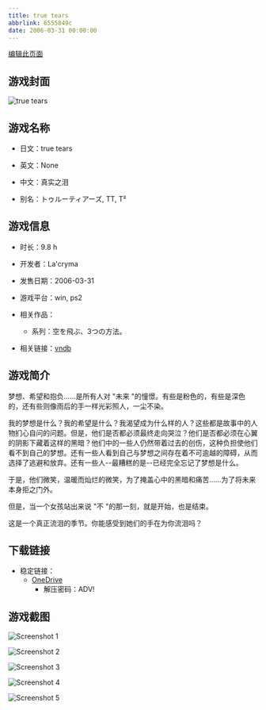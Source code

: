 ```yaml
---
title: true tears
abbrlink: 6555849c
date: 2006-03-31 00:00:00
---
```

[编辑此页面](https://github.com/ACG-3/ADV3-source/blob/main/source/_posts/games/true%20tears.md)

## 游戏封面

![true tears](https://pan.timero.xyz/d/onedrive/img_lib_001/true%20tears_cover.avif)


## 游戏名称

- 日文：true tears
- 英文：None
- 中文：真实之泪

- 别名：トゥルーティアーズ, TT, T²


## 游戏信息

- 时长：9.8 h
- 开发者：La'cryma
- 发售日期：2006-03-31
- 游戏平台：win, ps2
- 相关作品：
   - 系列：空を飛ぶ、3つの方法。

- 相关链接：[vndb](https://vndb.org/v79)


## 游戏简介

梦想、希望和抱负......是所有人对 "未来 "的憧憬。有些是粉色的，有些是深色的，还有些则像雨后的手一样光彩照人，一尘不染。

我的梦想是什么？我的希望是什么？我渴望成为什么样的人？这些都是故事中的人物扪心自问的问题。但是，他们是否都必须最终走向哭泣？他们是否都必须在心翼的阴影下藏着这样的黑暗？他们中的一些人仍然带着过去的创伤，这种负担使他们看不到自己的梦想。还有一些人看到自己与梦想之间存在着不可逾越的障碍，从而选择了逃避和放弃。还有一些人--最糟糕的是--已经完全忘记了梦想是什么。

于是，他们微笑，温暖而灿烂的微笑，为了掩盖心中的黑暗和痛苦......为了将未来本身拒之门外。

但是，当一个女孩站出来说 "不 "的那一刻，就是开始，也是结束。

这是一个真正流泪的季节。你能感受到她们的手在为你流泪吗？




## 下载链接

- 稳定链接：
    - [OneDrive](https://pan.timero.xyz/onedrive/adv_lib_001/true%20tears)
        - 解压密码：ADV!



## 游戏截图


![Screenshot 1](https://pan.timero.xyz/d/onedrive/img_lib_001/true%20tears_Screenshot_1.avif)

![Screenshot 2](https://pan.timero.xyz/d/onedrive/img_lib_001/true%20tears_Screenshot_2.avif)

![Screenshot 3](https://pan.timero.xyz/d/onedrive/img_lib_001/true%20tears_Screenshot_3.avif)

![Screenshot 4](https://pan.timero.xyz/d/onedrive/img_lib_001/true%20tears_Screenshot_4.avif)

![Screenshot 5](https://pan.timero.xyz/d/onedrive/img_lib_001/true%20tears_Screenshot_5.avif)

